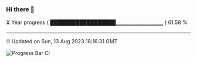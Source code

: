 ### Hi there 👋

⏳ Year progress { ██████████████████▁▁▁▁▁▁▁▁▁▁▁▁ } 61.58 %

---

⏰ Updated on Sun, 13 Aug 2023 18:16:31 GMT

![Progress Bar CI](https://github.com/liununu/liununu/workflows/Progress%20Bar%20CI/badge.svg)
